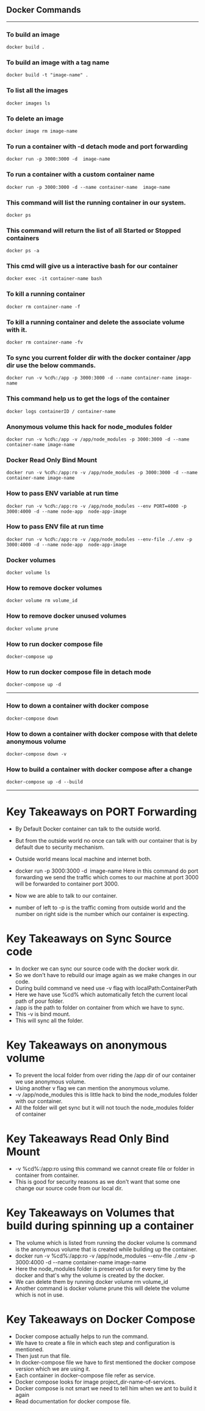 ## Docker Commands

---

### To build an image

```
docker build .
```

### To build an image with a tag name

```
docker build -t "image-name" .
```

### To list all the images

```
docker images ls
```

### To delete an image

```
docker image rm image-name
```

### To run a container with -d detach mode and port forwarding

```
docker run -p 3000:3000 -d  image-name
```

### To run a container with a custom container name

```
docker run -p 3000:3000 -d --name container-name  image-name
```

### This command will list the running container in our system.

```
docker ps
```

### This command will return the list of all Started or Stopped containers

```
docker ps -a
```

### This cmd will give us a interactive bash for our container

```
docker exec -it container-name bash
```

### To kill a running container

```
docker rm container-name -f
```

### To kill a running container and delete the associate volume with it.

```
docker rm container-name -fv
```

### To sync you current folder dir with the docker container /app dir use the below commands.

```
docker run -v %cd%:/app -p 3000:3000 -d --name container-name image-name
```

### This command help us to get the logs of the container

```
docker logs containerID / container-name
```

### Anonymous volume this hack for node_modules folder

```
docker run -v %cd%:/app -v /app/node_modules -p 3000:3000 -d --name container-name image-name
```

### Docker Read Only Bind Mount

```
docker run -v %cd%:/app:ro -v /app/node_modules -p 3000:3000 -d --name container-name image-name
```

### How to pass ENV variable at run time

```
docker run -v %cd%:/app:ro -v /app/node_modules --env PORT=4000 -p 3000:4000 -d --name node-app  node-app-image
```

### How to pass ENV file at run time

```
docker run -v %cd%:/app:ro -v /app/node_modules --env-file ./.env -p 3000:4000 -d --name node-app  node-app-image
```

### Docker volumes

```
docker volume ls
```

### How to remove docker volumes

```
docker volume rm volume_id
```

### How to remove docker unused volumes

```
docker volume prune
```

### How to run docker compose file

```
docker-compose up
```

### How to run docker compose file in detach mode

```
docker-compose up -d
```

---

### How to down a container with docker compose

```
docker-compose down
```

### How to down a container with docker compose with that delete anonymous volume

```
docker-compose down -v
```

### How to build a container with docker compose after a change

```
docker-compose up -d --build
```

---

# Key Takeaways on PORT Forwarding

- By Default Docker container can talk to the outside world.
- But from the outside world no once can talk with our container that is by default due to security mechanism.
- Outside world means local machine and internet both.

- docker run -p 3000:3000 -d  image-name Here in this command do port forwarding we send the traffic which comes to our machine at port 3000 will be forwarded to container port 3000.
- Now we are able to talk to our container.
- number of left to -p is the traffic coming from outside world and the number on right side is the number which our container is expecting.

# Key Takeaways on Sync Source code

- In docker we can sync our source code with the docker work dir.
- So we don't have to rebuild our image again as we make changes in our code.
- During build command ve need use -v flag with localPath:ContainerPath
- Here we have use %cd% which automatically fetch the current local path of pour folder.
- /app is the path to folder on container from which we have to sync.
- This -v is bind mount.
- This will sync all the folder.

# Key Takeaways on anonymous volume

- To prevent the local folder from over riding the /app dir of our container we use anonymous volume.
- Using another v flag we can mention the anonymous volume.
- -v /app/node_modules this is little hack to bind the node_modules folder with our container.
- All the folder will get sync but it will not touch the node_modules folder of container

# Key Takeaways Read Only Bind Mount

- -v %cd%:/app:ro using this command we cannot create file or folder in container from container.
- This is good for security reasons as we don't want that some one change our source code from our local dir.

# Key Takeaways on Volumes that build during spinning up a container

- The volume which is listed from running the docker volume ls command is the anonymous volume that is created while building up the container.
- docker run -v %cd%:/app:ro -v /app/node_modules --env-file ./.env -p 3000:4000 -d --name container-name image-name
- Here the node_modules folder is preserved us for every time by the docker and that's why the volume is created by the docker.
- We can delete them by running docker volume rm volume_id
- Another command is docker volume prune this will delete the volume which is not in use.

# Key Takeaways on Docker Compose

- Docker compose actually helps to run the command.
- We have to create a file in which each step and configuration is mentioned.
- Then just run that file.
- In docker-compose file we have to first mentioned the docker compose version which we are using it.
- Each container in docker-compose file refer as service.
- Docker compose looks for image project_dir-name-of-services.
- Docker compose is not smart we need to tell him when we ant to build it again
- Read documentation for docker compose file.

